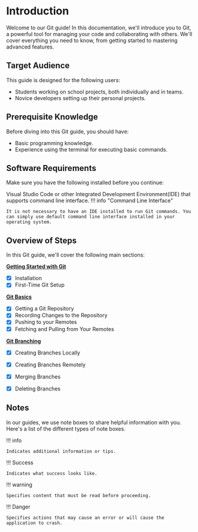 # Introduction
Welcome to our Git guide! In this documentation, we'll introduce you to Git, a powerful tool for managing your code and collaborating with others. We'll cover everything you need to know, from getting started to mastering advanced features.

## Target Audience
This guide is designed for the following users:

- Students working on school projects, both individually and in teams.
- Novice developers setting up their personal projects.

## Prerequisite Knowledge
Before diving into this Git guide, you should have:

- Basic programming knowledge.
- Experience using the terminal for executing basic commands.

## Software Requirements
Make sure you have the following installed before you continue:

Visual Studio Code or other Integrated Development Environment(IDE) that supports command line interface.
!!! info "Command Line Interface"

    It is not necessary to have an IDE installed to run Git commands. You can simply use default command line interface installed in your operating system.

## Overview of Steps
In this Git guide, we'll cover the following main sections:

**[Getting Started with Git](getting-started-with-git.md)**

- [x] Installation
- [x] First-Time Git Setup

**[Git Basics](git-basics.md)**

- [x] Getting a Git Repository
- [x] Recording Changes to the Repository
- [x] Pushing to your Remotes
- [x] Fetching and Pulling from Your Remotes

**[Git Branching](git-branching.md)**

- [x] Creating Branches Locally
- [x] Creating Branches Remotely
- [x] Merging Branches
- [x] Deleting Branches


## Notes
In our guides, we use note boxes to share helpful information with you. Here's a list of the different types of note boxes.

!!! info

    Indicates additional information or tips.

!!! Success

    Indicates what success looks like.

!!! warning

    Specifies content that must be read before proceeding.

!!! Danger

    Specifies actions that may cause an error or will cause the application to crash.